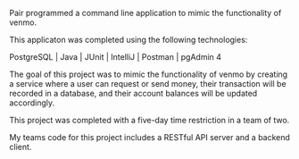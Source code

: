 Pair programmed a command line application to mimic the functionality of venmo.

This applicaton was completed using the following technologies:

PostgreSQL  |  Java  |  JUnit  |  IntelliJ  |  Postman  |  pgAdmin 4

The goal of this project was to mimic the functionality of venmo by creating a service where a user can request or send money, their transaction will be recorded in a 
database, and their account balances will be updated accordingly.

This project was completed with a five-day time restriction in a team of two.

My teams code for this project includes a RESTful API server and a backend client.

